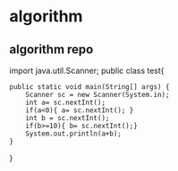 # algorithm
algorithm repo
---
import java.util.Scanner;
public class test{

	public static void main(String[] args) {
        Scanner sc = new Scanner(System.in);
        int a= sc.nextInt();
        if(a<0){ a= sc.nextInt(); }
        int b = sc.nextInt();
        if(b>=10){ b= sc.nextInt();}
        System.out.println(a+b);
    }
}